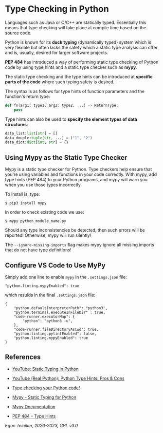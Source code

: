 # Type Checking in Python

Languages such as Java or C/C++ are statically typed. Essentially this means that type checking will take place at compile time based on the source code.


Python is known for its **duck typing** (dynamically typed) system which is very flexible but often lacks the safety which a static type analysis can offer and is, usually, desired for larger software projects.

**PEP 484** has introduced a way of performing static type checking of Python 
code by using type hints and a static type checker such as **mypy**.

The static type checking and the type hints can be introduced at **specific parts of the code** where such typing safety is desired.

The syntax is as follows for type hints of function parameters and the function's return type:

```Python
def fn(arg1: type1, arg2: type2, ...) -> ReturnType:
    pass
```

Type hints can also be used to **specify the element types of data structures**:

```Python
data_list:list[str] = []
data_douple:tuple[str, ...] = ("1", "2")
data_dict:dict[int, str] = {} 
```

## Using Mypy as the Static Type Checker

Mypy is a static type checker for Python.
Type checkers help ensure that you're using variables and functions in your 
code correctly. 
With mypy, add type hints (PEP 484) to your Python programs, and mypy will 
warn you when you use those types incorrectly.

To install is, type:
```
$ pip3 install mypy
```

In order to check existing code we use:
```
$ mypy python_module_name.py
```
Should any type inconsistencies be detected, then such errors will be reported! Otherwise, mypy will run silently!

The `--ignore-missing-imports` flag makes mypy ignore all missing imports that 
do not have type definitions!


## Configure VS Code to Use MyPy

Simply add one line to enable `mypy` in the `.settings.json` file:
```
"python.linting.mypyEnabled": true
```

which resulds in the final `.settings.json` file:
```
{
    "python.defaultInterpreterPath": "python3",
    "python.terminal.executeInFileDir" : true,
    "code-runner.executorMap": {
        "python": "python3 -u",
    },
    "code-runner.fileDirectoryAsCwd": true,
    "python.linting.pylintEnabled": false,
    "python.linting.mypyEnabled": true
}
```



## References
* [YouTube: Static Typing in Python](https://youtu.be/2gBP1qN5T7I)
* [YouTube (Real Python): Python Type Hints: Pros & Cons](https://youtu.be/QS7m167SVXU)

* [Type checking your Python code!](https://medium.com/juntos-somos-mais/type-checking-your-python-code-76d24b75a2ee)

* [Mypy - Static Typing for Python](https://github.com/python/mypy)
* [Mypy Documentation](https://mypy.readthedocs.io/en/stable/)

* [PEP 484 – Type Hints](https://peps.python.org/pep-0484/)

*Egon Teiniker, 2020-2023, GPL v3.0*
